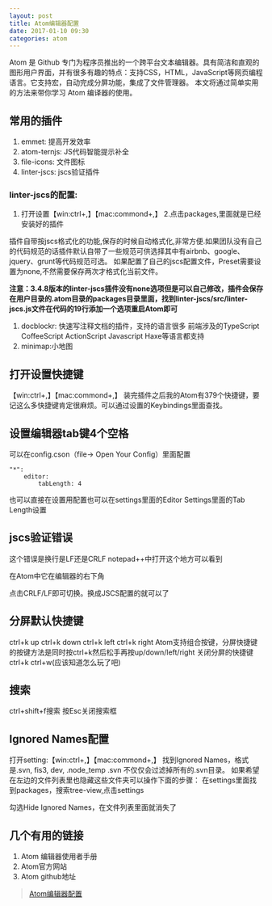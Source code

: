 ```yaml
---
layout: post
title: Atom编辑器配置
date: 2017-01-10 09:30
categories: atom
---
```


Atom 是 Github 专门为程序员推出的一个跨平台文本编辑器。具有简洁和直观的图形用户界面，并有很多有趣的特点：支持CSS，HTML，JavaScript等网页编程语言。它支持宏，自动完成分屏功能，集成了文件管理器。
本文将通过简单实用的方法来带你学习 Atom 编译器的使用。

## 常用的插件

1. emmet: 提高开发效率
2. atom-ternjs: JS代码智能提示补全
3. file-icons: 文件图标
4. linter-jscs: jscs验证插件

### linter-jscs的配置:

1. 打开设置【win:ctrl+,】【mac:commond+,】 2.点击packages,里面就是已经安装好的插件

插件自带按jscs格式化的功能,保存的时候自动格式化,非常方便.如果团队没有自己的代码规范的话插件默认自带了一些规范可供选择其中有airbnb、google、jquery、grunt等代码规范可选。
如果配置了自己的jscs配置文件，Preset需要设置为none,不然需要保存两次才格式化当前文件。

**注意：3.4.8版本的linter-jscs插件没有none选项但是可以自己修改，插件会保存在用户目录的.atom目录的packages目录里面，找到linter-jscs/src/linter-jscs.js文件在代码的19行添加一个<none>选项重启Atom即可**

1. docblockr: 快速写注释文档的插件，支持的语言很多 前端涉及的TypeScript CoffeeScript ActionScript Javascript Haxe等语言都支持
2. minimap:小地图

## 打开设置快捷键

【win:ctrl+,】【mac:commond+,】
装完插件之后我的Atom有379个快捷键，要记这么多快捷键肯定很麻烦。可以通过设置的Keybindings里面查找。

## 设置编辑器tab键4个空格
可以在config.cson（file-> Open Your Config）里面配置

```
"*":
    editor:
        tabLength: 4
```

也可以直接在设置用配置也可以在settings里面的Editor Settings里面的Tab Length设置

## jscs验证错误

这个错误是换行是LF还是CRLF
notepad++中打开这个地方可以看到

在Atom中它在编辑器的右下角

点击CRLF/LF即可切换。换成JSCS配置的就可以了


## 分屏默认快捷键
ctrl+k up ctrl+k down ctrl+k left ctrl+k right
Atom支持组合按键，分屏快捷键的按键方法是同时按ctrl+k然后松手再按up/down/left/right
关闭分屏的快捷键ctrl+k ctrl+w(应该知道怎么玩了吧)

## 搜索
ctrl+shift+f搜索
按Esc关闭搜索框

## Ignored Names配置
打开setting:【win:ctrl+,】【mac:commond+,】
找到Ignored Names，格式是.svn, fis3, dev, .node_temp
.svn 不仅仅会过滤掉所有的.svn目录。
如果希望在左边的文件列表里也隐藏这些文件夹可以操作下面的步骤： 在settings里面找到packages，搜索tree-view,点击settings

勾选Hide Ignored Names，在文件列表里面就消失了

## 几个有用的链接

1. Atom 编辑器使用者手册
2. Atom官方网站
3. Atom github地址

> [Atom编辑器配置](http://imweb.io/topic/56c12f7e5c49f9d377ed8f1e?utm_source=tuicool&utm_medium=referral)
